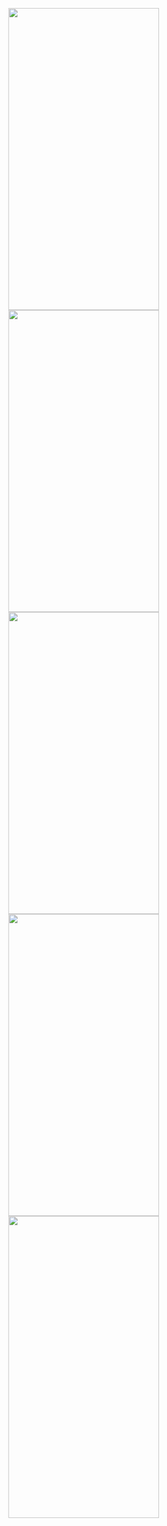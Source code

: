 <p>
  <img src="https://github.com/Ponik90/invoice/assets/156168435/dff075df-6ebc-47cf-9b7e-44cdb214b60b" height="600" width="300" >  
  <img src="https://github.com/Ponik90/invoice/assets/156168435/b35805ff-1dd7-4930-b706-bb9fe5758659" height="600" width="300" >  
  <img src="https://github.com/Ponik90/invoice/assets/156168435/9964f7d8-c5a7-40b5-beac-810a73ff937c" height="600" width="300" >  
  <img src="https://github.com/Ponik90/invoice/assets/156168435/6bcab27b-15fe-4769-8a26-546cb1308522" height="600" width="300" >  
  <img src="https://github.com/Ponik90/invoice/assets/156168435/ba7528ea-7351-4b3a-a52f-39b9535263a5" height="600" width="300" >  
</p>
